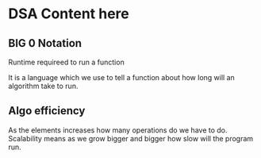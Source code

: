 # DSA Content here

## BIG 0 Notation

Runtime requireed to run a function

It is a language which we use to tell a function about how long will an algorithm take to run.

## Algo efficiency

As the elements increases how many operations do we have to do. Scalability means as we grow bigger and bigger how slow will the program run.

